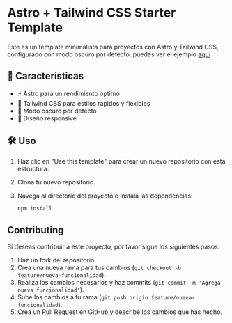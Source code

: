 # Astro + Tailwind CSS Starter Template

Este es un template minimalista para proyectos con Astro y Tailwind CSS, configurado con modo oscuro por defecto. puedes ver el ejemplo [aquí](https://astro-template.azaldev.com)

## 🚀 Características

- ⚡️ Astro para un rendimiento óptimo
- 🎨 Tailwind CSS para estilos rápidos y flexibles
- 🌙 Modo oscuro por defecto
- 📱 Diseño responsive

## 🛠️ Uso

1. Haz clic en "Use this template" para crear un nuevo repositorio con esta estructura.
2. Clona tu nuevo repositorio.
3. Navega al directorio del proyecto e instala las dependencias:

   ```bash
   npm install

## Contributing

Si deseas contribuir a este proyecto, por favor sigue los siguientes pasos:

1. Haz un fork del repositorio.
2. Crea una nueva rama para tus cambios (`git checkout -b feature/nueva-funcionalidad`).
3. Realiza los cambios necesarios y haz commits (`git commit -m 'Agrega nueva funcionalidad'`).
4. Sube los cambios a tu rama (`git push origin feature/nueva-funcionalidad`).
5. Crea un Pull Request en GitHub y describe los cambios que has hecho.

